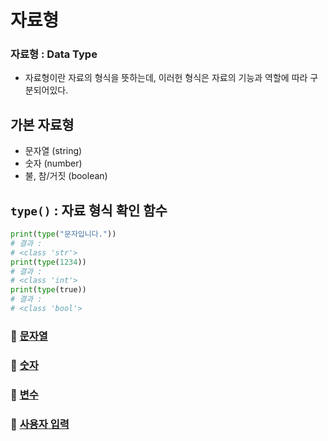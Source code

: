 # 자료형

### 자료형 : Data Type

- 자료형이란 자료의 형식을 뜻하는데, 이러헌 형식은 자료의 기능과 역할에 따라 구분되어있다.

## 가본 자료형

- 문자열 (string)
- 숫자 (number)
- 불, 참/거짓 (boolean)

## `type()` : 자료 형식 확인 함수

```python
print(type("문자입니다."))
# 결과 : 
# <class 'str'>
print(type(1234))
# 결과 : 
# <class 'int'>
print(type(true))
# 결과 : 
# <class 'bool'>
```

### 📌 [문자열](./string)
### 📌 [숫자](./number)
### 📌 [변수](./variable)
### 📌 [사용자 입력](./input)